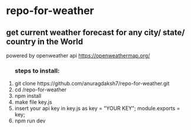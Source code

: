 # repo-for-weather

## get current weather forecast for any city/ state/ country in the World

powered by openweather api https://openweathermap.org/

<ol>
<h3>steps to install:</h3>
    <li>git clone https://github.com/anuragdaksh7/repo-for-weather.git</li>
    <li>cd /repo-for-weather</li>
    <li>npm install</li>
    <li>make file key.js</li>
    <li>insert your api key in key.js as key = "YOUR KEY";
module.exports = key;</li>
    <li>npm run dev</li>
</ol>